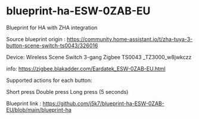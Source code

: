 # blueprint-ha-ESW-0ZAB-EU

Blueprint for HA with ZHA integration

Source blueprint origin : https://community.home-assistant.io/t/zha-tuya-3-button-scene-switch-ts0043/326016

Device: Wireless Scene Switch 3-gang Zigbee TS0043 _TZ3000_w8jwkczz

info: https://zigbee.blakadder.com/Eardatek_ESW-0ZAB-EU.html


Supported actions for each button:

Short press
Double press
Long press (5 seconds)



Blueprint link : https://github.com/j5k7/blueprint-ha-ESW-0ZAB-EU/blob/main/blueprint-ha
